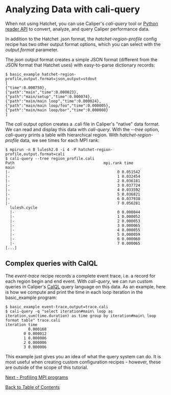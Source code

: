 # Analyzing Data with cali-query

When not using Hatchet, you can use Caliper's *cali-query* tool or 
[Python reader API](https://software.llnl.gov/Caliper/pythonreader.html) 
to convert, analyze, and query Caliper performance data.

In addition to the Hatchet .json format, the *hatchet-region-profile* config
recipe has two other output format options, which you can select with the
*output.format* parameter.

The *json* output format creates a simple JSON format (different from the
JSON format that Hatchet uses) with easy-to-parse dictionary records:

    $ basic_example hatchet-region-profile,output.format=json,output=stdout
    [
    {"time":0.000750},
    {"path":"main","time":0.000023},
    {"path":"main/setup","time":0.000074},
    {"path":"main/main loop","time":0.000024},
    {"path":"main/main loop/foo","time":0.000005},
    {"path":"main/main loop/bar","time":0.000008}
    ]

The *cali* output option creates a .cali file in Caliper's "native" data
format. We can read and display this data with *cali-query*. With the
*--tree* option, *cali-query* prints a table with hierarchical region. With
*hatchet-region-profile* data, we see times for each MPI rank:

    $ mpirun -n 8 lulesh2.0 -i 4 -P hatchet-region-profile,output.format=cali
    $ cali-query --tree region_profile.cali
    Path                                       mpi.rank time
    main
    |-                                               0 0.051542
    |-                                               1 0.032454
    |-                                               2 0.036181
    |-                                               3 0.037724
    |-                                               4 0.033592
    |-                                               5 0.036821
    |-                                               6 0.037938
    |-                                               7 0.056281
      lulesh.cycle
      |-                                             0 0.000044
      |-                                             1 0.000052
      |-                                             2 0.000053
      |-                                             3 0.000065
      |-                                             4 0.000055
      |-                                             5 0.000059
      |-                                             6 0.000060
      |-                                             7 0.000065
    [...]

## Complex queries with CalQL

The *event-trace* recipe records a complete event trace, i.e. a record for
each region begin and end event. With *cali-query*, we can run custom
queries in Caliper's [CalQL](https://software.llnl.gov/Caliper/calql.html)
query language on this data. As an example, here is how we compute and print 
the time in each loop iteration in the basic_example program:

    $ basic_example event-trace,output=trace.cali
    $ cali-query -q "select iteration#main\ loop as iteration,sum(time.duration) as time group by iteration#main\ loop format table" trace.cali
    iteration time
              0.000168
            0 0.000012
            1 0.000006
            2 0.000006
            3 0.000006

This example just gives you an idea of what the query system can do. It is
most useful when creating custom configuration recipes - however, these are
outside of the scope of this tutorial.

[Next - Profiling MPI programs](profiling_mpi.md)

[Back to Table of Contents](README.md#tutorial-contents)